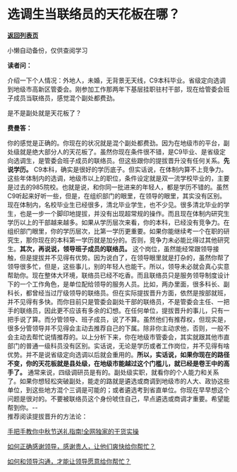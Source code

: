 # 选调生当联络员的天花板在哪？

[**返回列表页**](/gzh/费曼的小茶馆)

小懒自动备份，仅供查阅学习

**读者问：**

介绍一下个人情况：外地人，未婚，无背景无天线，C9本科毕业。省级定向选调到地级市高新区管委会。刚参加工作那两年下基层挂职驻村干部，现在给管委会班子成员当联络员，感觉混个副处都费劲。

是不是副处就是天花板了？

**费曼答：**  

你的感觉是正确的。你现在的状况就是混个副处都费劲。因为在地级市的平台，副处级就是绝大部分人的天花板了。虽然你现在条件很不错，是C9毕业、是省级定向选调生，是管委会班子成员的联络员。但这些跟你的提拔晋升没有任何关系。**先说学历。**
C9本科，确实是很好的学历底子。但实话说，在体制内算不上竞争力。这些年体制内的选调，地级市以上的职位，条件设定就是双一流学校毕业的，主要是过去的985院校。也就是说，和你同一批进来的年轻人，都是学历不错的。虽然C9听起来好听一些，但是，在组织部门的眼里，在领导的眼里，其实没有区别。现在体制内，名校毕业生已经很多，清北毕业学生，也不少见。很多清北毕业的学生，也是一步一个脚印地提拔，并没有出现超常规的操作。而且现在体制内研究生学历以上的干部越来越多。如果从学历层次来看，你的本科，已经没有竞争力。在组织部门眼里，你的学历层次，比第一学历更重要。如果你能继续考一个在职的研究生，那你现在的本科第一学历就是加分的。否则，竞争力未必能比得过其他研究生。**其次，再说说，领导班子成员的联络员。**
这个岗位，虽然能经常跟领导接触，但是提拔并不见得有优势。因为说白了，在领导眼里就是打杂的，虽然你帮了领导很多忙，但是，这些事儿，别的年轻人也能干。所以，领导未必就会真心实意帮助你。现在整体大环境，联络员已经不吃香。而且联络员只是服务领导制度设计下的一个工作角色，是单位配给领导的服务人员。比如，两办里面，很多科长、副科长，都曾经当过厅级领导的联络员。但在实际提拔晋升方面，依然是按部就班，并不见得有多快。而你目前只是管委会副处干部的联络员，不是管委会主任、一把手的联络员，因此更不应该有多余的幻想。在任何单位，提拔晋升的事儿，只有一把手说了算。而分管领导、班子成员，说了不算。虽然他们有推荐权，但现实是，很多分管领导并不见得会主动去推荐自己的下属。除非你主动求他，否则，一般不会主动去帮忙说情推荐的。以上分析下来，你在地级市管委会，其实就跟其他市直部门的普通一级科员没有区别。实话说，无论是学历或者工作岗位，并不见得有啥优势。并不是说省级定向选调以后就会重用的。**所以，实话说，如果你现在的路径不变，你的天花板就是县处级，在地级市能越过这个门槛儿，就已经是卷王中的高手了。**
通常来说，四级调研员是有的。副处级实职，就看你的个人能力和关系了。如果你想轻松突破副处，能走的路就是遴选或商调到地级市的人大、政协这些单位，到这些地方混个三调是可能的；或者遴选考到省直单位。你现在早早想这个问题是很对的。不要被联络员这个身份唬住自己，早点遴选或商调才重要。希望能帮到你。\--  
推荐阅读提拔晋升的方法论：

[手把手教你中秋节送礼指南!全网独家的干货实操](http://mp.weixin.qq.com/s?__biz=Mzk0MzcyOTA5Ng==&mid=2247487893&idx=2&sn=87b05c5beccab1908b05aa96c4f016f7&chksm=c32e2132f459a8245d3c001c9e9dc78a7ad7aeae1ed5cd8934570ab545b3b4c802a5fcf49b71&scene=21#wechat_redirect)  

[如何正确感谢领导，感谢贵人，让他们爽快给你帮忙？](http://mp.weixin.qq.com/s?__biz=Mzk0MzcyOTA5Ng==&mid=2247487860&idx=2&sn=78eef448e1e59e26e960dfb34c46a6b9&chksm=c32e21d3f459a8c598c43f2491e1a1b683024cf9861b15a74f871f28104cb394840a37dce5d7&scene=21#wechat_redirect)  

[如何和领导沟通，才能让领导愿意给你帮忙？](http://mp.weixin.qq.com/s?__biz=Mzk0MzcyOTA5Ng==&mid=2247487758&idx=2&sn=5a3f955b81608ed8b402fa55e55f19ec&chksm=c32e21a9f459a8bf96221700fa5506774ee67a997397faa707a4e59b3e4c1be892c444e4ecdc&scene=21#wechat_redirect)

